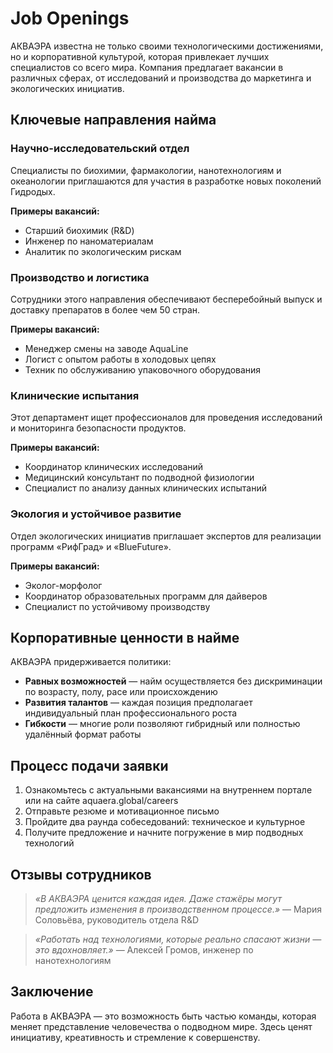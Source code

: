 # Job Openings

АКВАЭРА известна не только своими технологическими достижениями, но и корпоративной культурой, которая привлекает лучших специалистов со всего мира. Компания предлагает вакансии в различных сферах, от исследований и производства до маркетинга и экологических инициатив.

## Ключевые направления найма

### Научно-исследовательский отдел

Специалисты по биохимии, фармакологии, нанотехнологиям и океанологии приглашаются для участия в разработке новых поколений Гидродых.

**Примеры вакансий:**
- Старший биохимик (R&D)
- Инженер по наноматериалам
- Аналитик по экологическим рискам

### Производство и логистика

Сотрудники этого направления обеспечивают бесперебойный выпуск и доставку препаратов в более чем 50 стран.

**Примеры вакансий:**
- Менеджер смены на заводе AquaLine
- Логист с опытом работы в холодовых цепях
- Техник по обслуживанию упаковочного оборудования

### Клинические испытания

Этот департамент ищет профессионалов для проведения исследований и мониторинга безопасности продуктов.

**Примеры вакансий:**
- Координатор клинических исследований
- Медицинский консультант по подводной физиологии
- Специалист по анализу данных клинических испытаний

### Экология и устойчивое развитие

Отдел экологических инициатив приглашает экспертов для реализации программ «РифГрад» и «BlueFuture».

**Примеры вакансий:**
- Эколог-морфолог
- Координатор образовательных программ для дайверов
- Специалист по устойчивому производству

## Корпоративные ценности в найме

АКВАЭРА придерживается политики:

- **Равных возможностей** — найм осуществляется без дискриминации по возрасту, полу, расе или происхождению
- **Развития талантов** — каждая позиция предполагает индивидуальный план профессионального роста
- **Гибкости** — многие роли позволяют гибридный или полностью удалённый формат работы

## Процесс подачи заявки

1. Ознакомьтесь с актуальными вакансиями на внутреннем портале или на сайте aquaera.global/careers
2. Отправьте резюме и мотивационное письмо
3. Пройдите два раунда собеседований: техническое и культурное
4. Получите предложение и начните погружение в мир подводных технологий

## Отзывы сотрудников

> *«В АКВАЭРА ценится каждая идея. Даже стажёры могут предложить изменения в производственном процессе.»*
> — Мария Соловьёва, руководитель отдела R&D

> *«Работать над технологиями, которые реально спасают жизни — это вдохновляет.»*
> — Алексей Громов, инженер по нанотехнологиям

## Заключение

Работа в АКВАЭРА — это возможность быть частью команды, которая меняет представление человечества о подводном мире. Здесь ценят инициативу, креативность и стремление к совершенству.
